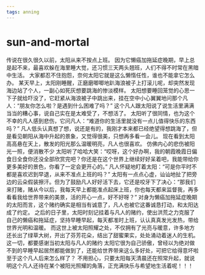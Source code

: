 ```yaml
---
tags: anning
---
```

# sun-and-mortal

传说在很久很久以前，太阳从来不按点上班。 因为它懒癌加拖延症晚期，早上总是起不来，最喜欢躲在海里睡大觉，还习惯三天两头翘班，人们不得不时常在黑暗中生活。 大家都忍不住抱怨，奈何太阳它就是这么懒惰任性，谁也不能拿它怎么办。 某天早上，太阳刚睡醒，正磨磨唧唧地趴海浪被子上打滚儿呢，却突然发现海边站了个人，一副心如死灰想要跳海的惨淡模样。 太阳想要睡回笼觉的心思一下子就给吓没了，它赶紧从海浪被子中跳出来，挂在空中小心翼翼地问那个凡人：“朋友你怎么啦？是遇到什么困难了吗？” 这个凡人跟太阳说了说生活里满满当当的糟心事，说自己实在是太难受了，不想活了。 太阳听了很同情，也为这个不幸的凡人感到悲伤，它问凡人：“难道你的生活里就没有一点儿值得快乐的东西吗？” 凡人低头认真想了想，说还是有的，我刚才本来都已经绝望得想跳海了，但是看见朝阳从海中升起的景象，又觉得很美，只想再多看一会儿。 现在看到太阳高高悬在天上，散发的阳光那么温暖明亮，凡人也很喜欢。 仿佛内心的悲伤被阳光一照，便消散不少 太阳听了哈哈大笑：“哎呀，这个好办啊，我的朝霞晚霞日偏食日全食你还没全部欣赏完吧？你还是在这个世界上继续好好呆着吧，我能带给你更多美好的景色，你看了一定会更开心的。” 凡人怀疑地盯着太阳：“可是你平时不都是喜欢迟到早退，从来不准点上班的吗？” 太阳有一点点心虚，讪讪地扯了把旁边的云朵假装擦汗。但为了鼓励凡人好好活下去，它还是咬牙下了决心：“那我们来打赌，赌从今以后，我每天早上都能准点起床上班，你也每天都来监督我，再多看看我给世界带来的美景，活的开心一点，好不好呀？” 对身为懒癌加拖延症晚期的太阳而言，这个赌约确实是相当有诚意了，凡人也被它这番诚恳打动，和太阳达成了约定。 之后的日子里，太阳时刻记挂着与凡人的赌约，使出洪荒之力克服了自己的懒癌和拖延症，坚持早睡早起，每天都准时上班，认认真真发光发热，带给世界光明和温暖。 而这世上被太阳照耀之处，不仅拥有了光亮与暖意，许多地方还长出了绿草大树，开出了芬芳花朵，结出了甜蜜果实，处处涌动着迷人的生机。 这一切，都要感谢当初太阳与凡人的赌约 太阳它很为自己骄傲，曾经以为绝对做不到的早睡早起居然都能做到了，还能给世界带来这么多好处，可把它给得意坏啦 至于这个凡人后来怎么样了？ 不用担心，只要太阳每天清晨还在照常升起，就说明这个凡人还待在某个被阳光照耀的角落，正充满快乐与希望地生活着呢！！！
